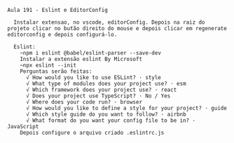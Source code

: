     Aula 191 - Eslint e EditorConfig

      Instalar extensao, no vscode, editorConfig. Depois na raiz do projeto clicar no butão direito do mouse e depois clicar em regenerate editorconfig e depois configurá-lo.

      Eslint:
        ~npm i eslint @babel/eslint-parser --save-dev
        Instalar a extensão eslint By Microsoft
        ~npx eslint --init
        Perguntas serão feitas:
          √ How would you like to use ESLint? · style
          √ What type of modules does your project use? · esm
          √ Which framework does your project use? · react
          √ Does your project use TypeScript? · No / Yes
          √ Where does your code run? · browser
          √ How would you like to define a style for your project? · guide
          √ Which style guide do you want to follow? · airbnb
          √ What format do you want your config file to be in? · JavaScript
        Depois configure o arquivo criado .eslintrc.js
